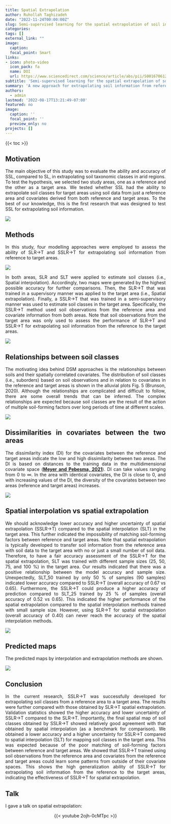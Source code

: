 ```yaml
---
title: Spatial Extrapolation
author: Ruhollah Taghizadeh
date: "2022-11-24T00:00:00Z"
slug: Semi-supervised learning for the spatial extrapolation of soil information
categories: 
tags: []
external_link: ""
image:
  caption: 
  focal_point: Smart
links:
- icon: photo-video
  icon_pack: fa
  name: DOI
  url: https://www.sciencedirect.com/science/article/abs/pii/S0016706122004013
subtitle: 'Semi-supervised learning for the spatial extrapolation of soil information'
summary: 'A new approach for extrapolating soil information from reference (an area with soil data) to target (an area without soil data) areas was proposed in my research. I evaluated the ability of a semi-supervised learning approach compared to a supervised learning approach for extrapolating soil classes in two areas. The findings indicated the effectiveness of semi-supervised learning approach for spatial extrapolation.'
authors: 
  - admin
lastmod: '2022-08-17T13:21:49-07:00'
featured: no
image:
  caption: ''
  focal_point: ''
  preview_only: no
projects: []
---
```

{{< toc >}} 

## Motivation
<style>
body {
text-align: justify}
</style>
The main objective of this study was to evaluate the ability and accuracy of SSL, compared to SL, in extrapolating soil taxonomic classes in arid regions. To test the hypothesis, we selected two study areas, one as a reference and the other as a target area. We tested whether SSL had the ability to extrapolate soil classes for target areas using soil data from just a reference area and covariates derived from both reference and target areas. To the best of our knowledge, this is the first research that was designed to test SSL for extrapolating soil information.

![](fig3.png)

## Methods

In this study, four modelling approaches were employed to assess the ability of SLR→T and SSLR→T for extrapolating soil information from reference to target areas. 

![](fig1.png)

In both areas, SLR and SLT were applied to estimate soil classes (i.e., Spatial interpolation). Accordingly, two maps were generated by the highest possible accuracy for further comparisons. Then, the SLR→T that was trained in a supervisory manner was applied to the target area (i.e., Spatial extrapolation). Finally, a SSLR→T that was trained in a semi-supervisory manner was used to estimate soil classes in the target area. Specifically, the SSLR→T method used soil observations from the reference area and covariate information from both areas. Note that soil observations from the target area was only used to assess the performance of SLR→T and SSLR→T for extrapolating soil information from the reference to the target areas.

![](fig2.png)

## Relationships between soil classes

The motivating idea behind DSM approaches is the relationships between soils and their spatially correlated covariates. The distribution of soil classes (i.e., suborders) based on soil observations and in relation to covariates in the reference and target areas is shown in the alluvial plots Fig. 5 (Brunson, 2020). Although the relationships are complicated and difficult to follow, there are some overall trends that can be inferred. The complex relationships are expected because soil classes are the result of the action of multiple soil-forming factors over long periods of time at different scales.

![](fig4.png)

## Dissimilarities in covariates between the two areas

The dissimilarity index (DI) for the covariates between the reference and target areas indicate the low and high dissimilarity between two areas. The DI is based on distances to the training data in the multidimensional covariate space ([**Meyer and Pebesma, 2021**](https://besjournals.onlinelibrary.wiley.com/doi/10.1111/2041-210X.13650)). DI can take values ranging from 0 to ∞. In the area with identical covariates, the DI is close to 0, and with increasing values of the DI, the diversity of the covariates between two areas (reference and target areas) increases.

![](fig5.png)

## Spatial interpolation vs spatial extrapolation

We should acknowledge lower accuracy and higher uncertainty of spatial extrapolation (SSLR→T) compared to the spatial interpolation (SLT) in the target area. This further indicated the impossibility of matching soil-forming factors between reference and target areas. Note that spatial extrapolation is typically developed to transfer soil information from the reference area with soil data to the target area with no or just a small number of soil data. Therefore, to have a fair accuracy assessment of the SSLR→T for the spatial extrapolation, SLT was trained with different sample sizes (25, 50, 75, and 100 %) in the target area. Our results indicated that there was a positive relationship between the model accuracy and sample size. Unexpectedly, SLT_50 trained by only 50 % of samples (90 samples) indicated lower accuracy compared to SSLR→T (overall accuracy of 0.67 vs 0.65). Furthermore, the SSLR→T could produce a higher accuracy of prediction compared to SLT_25 trained by 25 % of samples (overall accuracy of 0.52 vs 0.65). This indicated the higher performance of the spatial extrapolation compared to the spatial interpolation methods trained with small sample size. However, using SLR→T for spatial extrapolation (overall accuracy of 0.40) can never reach the accuracy of the spatial interpolation methods. 

![](fig6.png)

## Predicted maps

The predicted maps by interpolation and extrapolation methods are shown.  

![](fig7.png)

## Conclusion

In the current research, SSLR→T was successfully developed for extrapolating soil classes from a reference area to a target area. The results were further compared with those obtained by SLR→T spatial extrapolation. Validation statistics showed the higher accuracy and lower uncertainty of SSLR→T compared to the SLR→T. Importantly, the final spatial map of soil classes obtained by SSLR→T showed relatively good agreement with that obtained by spatial interpolation (as a benchmark for comparison). We obtained a lower accuracy and a higher uncertainty for SSLR→T compared to spatial interpolation (SLT) for mapping soil classes in the target area. This was expected because of the poor matching of soil-forming factors between reference and target areas. We showed that SSLR→T trained using soil observations from the reference area and covariates from the reference and target areas could learn some patterns from outside of their covariate spaces. This shows the high generalization ability of SSLR→T for extrapolating soil information from the reference to the target areas, indicating the effectiveness of SSLR→T for spatial extrapolation.

## Talk
I gave a talk on spatial extrapolation:
<center>

{{< youtube 2ojh-0cMTpc >}}

</center>